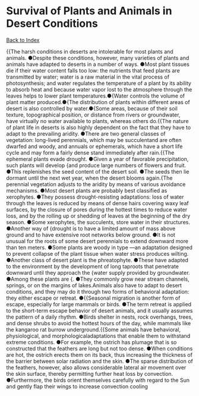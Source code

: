 # Survival of Plants and Animals in Desert Conditions
[Back to Index](https://github.com/windows10010/tpoExtractor/blog/master/README.md)

{{The harsh conditions in deserts are intolerable for most plants and animals. ●Despite these conditions, however, many varieties of plants and animals have adapted to deserts in a number of ways.
●Most plant tissues die if their water content falls too low: the nutrients that feed plants are transmitted by water; water is a raw material in the vital process of photosynthesis; and water 
regulates the temperature of a plant by its ability to absorb heat and because water vapor lost to the atmosphere through the leaves helps to lower plant temperatures.●{Water controls the volume 
of plant matter produced.●{The distribution of plants within different areas of desert is also controlled by water.●{Some areas, because of their soil texture, topographical position, 
or distance from rivers or groundwater, have virtually no water available to plants, whereas others do.{{The nature of plant life in deserts is also highly dependent on the fact that they have to adapt to the prevailing aridity. ●There are two general classes of vegetation: long-lived perennials, which may be succulentand are often dwarfed and woody, and annuals or ephemerals, which have a short life cycle and may form a fairly dense stand immediately after rain.{{The ephemeral plants evade drought. ●Given a year of favorable precipitation, such plants will develop {and produce large numbers of flowers and fruit. ●This replenishes the seed content of the desert soil. ●The seeds then lie dormant until the next wet year, when the desert blooms again.{The perennial vegetation adjusts to the aridity by means of various avoidance mechanisms. ●Most desert plants are probably best classified as xerophytes. ●They possess drought-resisting adaptations: loss of water through the leaves is reduced by means of dense hairs covering waxy leaf surfaces, by the closure of pores during the hottest times to reduce water loss, and by the rolling up or shedding of leaves at the beginning of the dry season. ●Some xerophytes, the succulents, store water in their structures. ●Another way of {drought is to have a limited amount of mass above ground and to have extensive root networks below ground. ●It is not unusual for the roots of some desert perennials to extend downward more than ten meters. ●Some plants are woody in type —an adaptation designed to prevent collapse of the plant tissue when water stress produces wilting. ●Another class of desert plant is the phreatophyte. ●These have adapted to the environment by the development of long taproots that penetrate downward until they approach the {water supply provided by groundwater. ●Among these plants are {. ●They commonly grow near stream channels, springs, or on the margins of lakes.Animals also have to adapt to desert conditions, and they may do it through two forms of behavioral adaptation: they either escape or retreat. ●{{Seasonal migration is another form of escape, especially for large mammals or birds. ●The term retreat is applied to the short-term escape behavior of desert animals, and it usually assumes the pattern of a daily rhythm. ●Birds shelter in nests, rock overhangs, trees, and dense shrubs to avoid the hottest hours of the day, while mammals like the kangaroo rat burrow underground.{{Some animals have behavioral, physiological, and morphologicaladaptations that enable them to withstand extreme conditions. ●For example, the ostrich has plumage that is so constructed that the feathers are long but not too dense. ●When conditions are hot, the ostrich erects them on its back, thus increasing the thickness of the barrier between solar radiation and the skin. ●The sparse distribution of the feathers, however, also allows considerable lateral air movement over the skin surface, thereby permitting further heat loss by convection. ●Furthermore, the birds orient themselves carefully with regard to the Sun and gently flap their wings to increase convection cooling